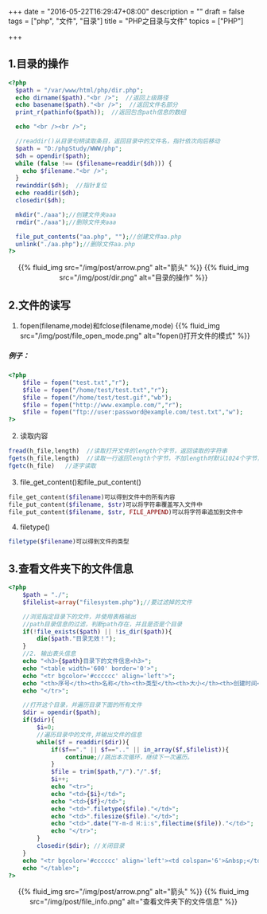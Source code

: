+++
date = "2016-05-22T16:29:47+08:00"
description = ""
draft = false
tags = ["php", "文件", "目录"]
title = "PHP之目录与文件"
topics = ["PHP"]

+++

## 1.目录的操作
```php
<?php
  $path = "/var/www/html/php/dir.php";
  echo dirname($path)."<br />";  //返回上级路径
  echo basename($path)."<br />";  //返回文件名部分
  print_r(pathinfo($path));  //返回包含path信息的数组

  echo "<br /><br />";

  //readdir()从目录句柄读取条目，返回目录中的文件名，指针依次向后移动
  $path = "D:/phpStudy/WWW/php";
  $dh = opendir($path);
  while (false !== ($filename=readdir($dh))) {
    echo $filename."<br />";
  }
  rewinddir($dh);  //指针复位
  echo readdir($dh);
  closedir($dh);

  mkdir("./aaa");//创建文件夹aaa
  rmdir("./aaa");//删除文件夹aaa

  file_put_contents("aa.php", "");//创建文件aa.php
  unlink("./aa.php");//删除文件aa.php
?>
```
<center>
{{% fluid_img src="/img/post/arrow.png" alt="箭头" %}}
{{% fluid_img src="/img/post/dir.png" alt="目录的操作" %}}
</center>

## 2.文件的读写
1. fopen(filename,mode)和fclose(filename,mode)
{{% fluid_img src="/img/post/file_open_mode.png" alt="fopen()打开文件的模式" %}}
##### 例子：
```php
<?php
	$file = fopen("test.txt","r");
	$file = fopen("/home/test/test.txt","r");
	$file = fopen("/home/test/test.gif","wb");
	$file = fopen("http://www.example.com/","r");
	$file = fopen("ftp://user:password@example.com/test.txt","w");
?>
```
2. 读取内容  
```php
fread(h_file,length)  //读取打开文件的length个字节，返回读取的字符串  
fgets(h_file,length)  //读取一行返回length个字节，不加length时默认1024个字节，失败返回false  
fgetc(h_file)   //逐字读取
```

3. file_get_content()和file_put_content()  
```php
file_get_content($filename)可以得到文件中的所有内容  
file_put_content($filename, $str)可以将字符串覆盖写入文件中  
file_put_content($filename, $str, FILE_APPEND)可以将字符串追加到文件中
```

4. filetype()  
```php
filetype($filename)可以得到文件的类型
```

## 3.查看文件夹下的文件信息
```php
<?php
	$path = "./";
	$filelist=array("filesystem.php");//要过滤掉的文件

	//浏览指定目录下的文件，并使用表格输出
	//path目录信息的过滤，判断path存在，并且是否是个目录
	if(!file_exists($path) || !is_dir($path)){
		die($path."目录无效！");
	}
	//2. 输出表头信息
	echo "<h3>{$path}目录下的文件信息<h3>";
	echo "<table width='600' border='0'>";
	echo "<tr bgcolor='#cccccc' align='left'>";
	echo "<th>序号</th><th>名称</th><th>类型</th><th>大小</th><th>创建时间</th>";
	echo "</tr>";

	//打开这个目录，并遍历目录下面的所有文件
	$dir = opendir($path);
	if($dir){
		$i=0;
		//遍历目录中的文件,并输出文件的信息
		while($f = readdir($dir)){
			if($f=="." || $f==".." || in_array($f,$filelist)){
				continue;//跳出本次循环，继续下一次遍历。
			}
			$file = trim($path,"/")."/".$f;
			$i++;
			echo "<tr>";
			echo "<td>{$i}</td>";
			echo "<td>{$f}</td>";
			echo "<td>".filetype($file)."</td>";
			echo "<td>".filesize($file)."</td>";
			echo "<td>".date("Y-m-d H:i:s",filectime($file))."</td>";
			echo "</tr>";
		}
		closedir($dir); //关闭目录
	}
	echo "<tr bgcolor='#cccccc' align='left'><td colspan='6'>&nbsp;</td></tr>";
	echo "</table>";
?>
```
<center>
{{% fluid_img src="/img/post/arrow.png" alt="箭头" %}}
{{% fluid_img src="/img/post/file_info.png" alt="查看文件夹下的文件信息" %}}
</center>